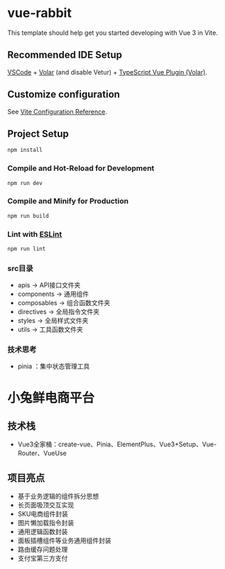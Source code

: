 # vue-rabbit

This template should help get you started developing with Vue 3 in Vite.

## Recommended IDE Setup

[VSCode](https://code.visualstudio.com/) + [Volar](https://marketplace.visualstudio.com/items?itemName=Vue.volar) (and disable Vetur) + [TypeScript Vue Plugin (Volar)](https://marketplace.visualstudio.com/items?itemName=Vue.vscode-typescript-vue-plugin).

## Customize configuration

See [Vite Configuration Reference](https://vitejs.dev/config/).

## Project Setup

```sh
npm install
```

### Compile and Hot-Reload for Development

```sh
npm run dev
```

### Compile and Minify for Production

```sh
npm run build
```

### Lint with [ESLint](https://eslint.org/)

```sh
npm run lint
```

### src目录

+ apis -> API接口文件夹
+ components -> 通用组件
+ composables -> 组合函数文件夹
+ directives -> 全局指令文件夹
+ styles -> 全局样式文件夹
+ utils -> 工具函数文件夹

### 技术思考

+ pinia ：集中状态管理工具

# 小兔鲜电商平台

## 技术栈
+ Vue3全家桶：create-vue、Pinia、ElementPlus、Vue3+Setup、Vue-Router、VueUse
## 项目亮点
+ 基于业务逻辑的组件拆分思想
+ 长页面吸顶交互实现
+ SKU电商组件封装
+ 图片懒加载指令封装
+ 通用逻辑函数封装
+ 面板插槽组件等业务通用组件封装
+ 路由缓存问题处理
+ 支付宝第三方支付
